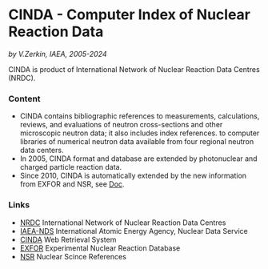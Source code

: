 # CINDA - Computer Index of Nuclear Reaction Data
_by V.Zerkin, IAEA, 2005-2024_

CINDA is product of International Network of Nuclear Reaction Data Centres (NRDC).

### Content

- CINDA contains bibliographic references to measurements, calculations, reviews, and evaluations 
of neutron cross-sections and other microscopic neutron data; it also includes index references. 
to computer libraries of numerical neutron data available from four regional neutron data centers.
- In 2005, CINDA format and database are extended by photonuclear and charged particle reaction data.
- Since 2010, CINDA is automatically extended by the new information from EXFOR and 
NSR, see [Doc](https://nds.iaea.org/nrdc/nrdc_2010/working/wp2010-22.pdf).

### Links

* [NRDC](https://nds.iaea.org/nrdc/) International Network of Nuclear Reaction Data Centres 
* [IAEA-NDS](https://nds.iaea.org/) International Atomic Energy Agency, Nuclear Data Service 
* [CINDA](https://nds.iaea.org/cinda/) Web Retrieval System 
* [EXFOR](https://nds.iaea.org/exfor/) Experimental Nuclear Reaction Database
* [NSR](https://www.nndc.bnl.gov/nsr/) Nuclear Scince References
